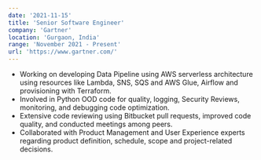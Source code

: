 ```yaml
---
date: '2021-11-15'
title: 'Senior Software Engineer'
company: 'Gartner'
location: 'Gurgaon, India'
range: 'November 2021 - Present'
url: 'https://www.gartner.com/'
---
```


- Working on developing Data Pipeline using AWS serverless architecture using resources like Lambda, SNS, SQS and AWS Glue, Airflow and provisioning with Terraform.
- Involved in Python OOD code for quality, logging, Security Reviews, monitoring, and debugging code optimization.
- Extensive code reviewing using Bitbucket pull requests, improved code quality, and conducted meetings among peers.
- Collaborated with Product Management and User Experience experts regarding product definition, schedule, scope and project-related decisions.
